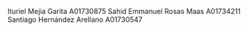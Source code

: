 Ituriel Mejia Garita A01730875
Sahid Emmanuel Rosas Maas A01734211
Santiago Hernández Arellano A01730547